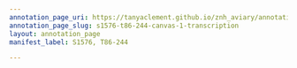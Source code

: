 ```yaml
---
annotation_page_uri: https://tanyaclement.github.io/znh_aviary/annotations/s1576-t86-244-canvas-1-transcription.json
annotation_page_slug: s1576-t86-244-canvas-1-transcription
layout: annotation_page
manifest_label: S1576, T86-244

---
```

